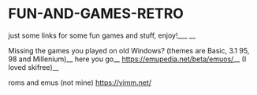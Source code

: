 # FUN-AND-GAMES-RETRO
just some links for some fun games and stuff, enjoy!___
__


Missing the games you played on old Windows? (themes are Basic, 3.1 95, 98 and Millenium)__
here you go__
https://emupedia.net/beta/emuos/__
(I loved skifree)__

roms and emus (not mine)
https://vimm.net/
